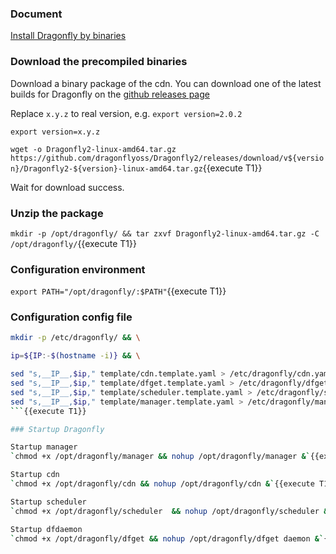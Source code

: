 ### Document

[Install Dragonfly by binaries](https://d7y.io/docs/setup/install/source)

### Download the precompiled binaries

Download a binary package of the cdn. You can download one of the latest builds for Dragonfly on the [github releases page](https://github.com/dragonflyoss/Dragonfly2/releases)

Replace `x.y.z` to real version, e.g. `export version=2.0.2`

`export version=x.y.z`

`wget -o Dragonfly2-linux-amd64.tar.gz https://github.com/dragonflyoss/Dragonfly2/releases/download/v${version}/Dragonfly2-${version}-linux-amd64.tar.gz`{{execute T1}}

Wait for download success.

### Unzip the package

`mkdir -p /opt/dragonfly/ && tar zxvf Dragonfly2-linux-amd64.tar.gz -C /opt/dragonfly/`{{execute T1}}

### Configuration environment

`export PATH="/opt/dragonfly/:$PATH"`{{execute T1}}

### Configuration config file

```sh
mkdir -p /etc/dragonfly/ && \

ip=${IP:-$(hostname -i)} && \

sed "s,__IP__,$ip," template/cdn.template.yaml > /etc/dragonfly/cdn.yaml && \
sed "s,__IP__,$ip," template/dfget.template.yaml > /etc/dragonfly/dfget.yaml && \
sed "s,__IP__,$ip," template/scheduler.template.yaml > /etc/dragonfly/scheduler.yaml && \
sed "s,__IP__,$ip," template/manager.template.yaml > /etc/dragonfly/manager.yaml
```{{execute T1}}

### Startup Dragonfly

Startup manager
`chmod +x /opt/dragonfly/manager && nohup /opt/dragonfly/manager &`{{execute T1}}

Startup cdn
`chmod +x /opt/dragonfly/cdn && nohup /opt/dragonfly/cdn &`{{execute T1}}

Startup scheduler
`chmod +x /opt/dragonfly/scheduler  && nohup /opt/dragonfly/scheduler &`{{execute T1}}

Startup dfdaemon
`chmod +x /opt/dragonfly/dfget && nohup /opt/dragonfly/dfget daemon &`{{execute T1}}
